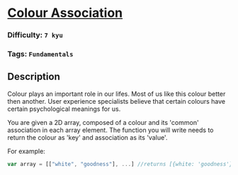 # [Colour Association](https://www.codewars.com/kata/56d6b7e43e8186c228000637)

### Difficulty: `7 kyu`

### Tags: `Fundamentals` 

## Description

Colour plays an important role in our lifes. Most of us like this colour better then another. User experience specialists believe that certain colours have certain psychological meanings for us.

You are given a 2D array, composed of a colour and its 'common' association in each array element. The function you will write needs to return the colour as 'key' and association as its 'value'.

For example:

```js
var array = [["white", "goodness"], ...] //returns [{white: 'goodness'}, ...]
```